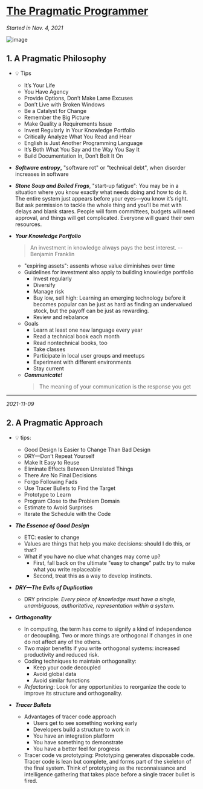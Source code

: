 # [The Pragmatic Programmer](https://github.com/askming/Personal-reading/issues/4)

_Started in Nov. 4, 2021_

![image](https://user-images.githubusercontent.com/5671771/140426361-9b465d21-0a0d-4737-9e04-55348f9e67f7.png)

## 1. A Pragmatic Philosophy

- 💡 Tips
  - It’s Your Life
  - You Have Agency
  - Provide Options, Don’t Make Lame Excuses
  - Don’t Live with Broken Windows
  - Be a Catalyst for Change
  - Remember the Big Picture
  - Make Quality a Requirements Issue
  - Invest Regularly in Your Knowledge Portfolio
  - Critically Analyze What You Read and Hear
  - English is Just Another Programming Language
  - It’s Both What You Say and the Way You Say It
  - Build Documentation In, Don’t Bolt It On

- **_Software entropy_,** "software rot" or "technical debt", when disorder increases in software
- **_Stone Soup and Boiled Frogs_**, "start-up fatigue":  You may be in a situation where you know exactly what needs doing and how to do it. The entire system just appears before your eyes—you know it’s right. But ask permission to tackle the whole thing and you’ll be met with delays and blank stares. People will form committees, budgets will need approval, and things will get complicated. Everyone will guard their own resources.
- **_Your Knowledge Portfolio_**
   > An investment in knowledge always pays the best interest. -- Benjamin Franklin
  - "expiring assets": assents whose value diminishes over time
  - Guidelines for investment also apply to building knowledge portfolio
    - Invest regularly
    - Diversify
    - Manage risk
    - Buy low, sell high: Learning an emerging technology before it becomes popular can be just as hard as finding an undervalued stock, but the payoff can be just as rewarding.
    - Review and rebalance
  - Goals
    - Learn at least one new language every year
    - Read a technical book each month
    - Read nontechnical books, too
    - Take classes
    - Participate in local user groups and meetups
    - Experiment with different environments
    - Stay current
  - _**Communicate!**_
      > The meaning of your communication is the response you get

---

*2021-11-09*

## 2. A Pragmatic Approach

- 💡 tips: 
  - Good Design Is Easier to Change Than Bad Design
  - DRY—Don’t Repeat Yourself
  - Make It Easy to Reuse
  - Eliminate Effects Between Unrelated Things
  - There Are No Final Decisions
  - Forgo Following Fads
  - Use Tracer Bullets to Find the Target
  - Prototype to Learn
  - Program Close to the Problem Domain
  - Estimate to Avoid Surprises
  - Iterate the Schedule with the Code
  
- **_The Essence of Good Design_**
  - ETC: easier to change
  - Values are things that help you make decisions: should I do this, or that?
  - What if you have no clue what changes may come up?
    - First, fall back on the ultimate "easy to change" path: try to make what you write replaceable
    - Second, treat this as a way to develop instincts.

- **_DRY—The Evils of Duplication_**
  - DRY principle: _Every piece of knowledge must have a single, unambiguous, authoritative, representation within a system_.
  
- **_Orthogonality_**
  - In computing, the term has come to signify a kind of independence or decoupling. Two or more things are orthogonal if changes in one do not affect any of the others.
  - Two major benefits if you write orthogonal systems: increased productivity and reduced risk.
  - Coding techniques to maintain orthogonality:
    - Keep your code decoupled
    - Avoid global data
    - Avoid similar functions
  - _Refactoring_: Look for any opportunities to reorganize the code to improve its structure and orthogonality.

- **_Tracer Bullets_**
  - Advantages of tracer code approach
    - Users get to see something working early
    - Developers build a structure to work in
    - You have an integration platform
    - You have something to demonstrate
    - You have a better feel for progress
  - Tracer code vs prototyping: Prototyping generates disposable code. Tracer code is lean but complete, and forms part of the skeleton of the final system. Think of prototyping as the reconnaissance and intelligence gathering that takes place before a single tracer bullet is fired.